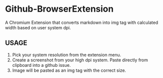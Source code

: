 # Github-BrowserExtension
A Chromium Extension that converts markdown into img tag with calculated width based on user system dpi.

## USAGE
1. Pick your system resolution from the extension menu.
2. Create a screenshot from your high dpi system.
Paste directly from clipboard into a github issue.
3. Image will be pasted as an img tag with the correct size.

